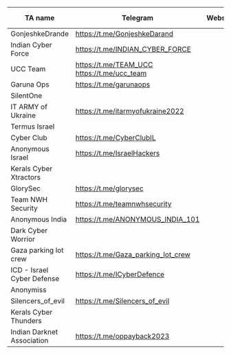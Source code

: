 |TA name|Telegram|Website|Other info|
| ------ | ------ | ------ | ------ |
|GonjeshkeDrande|https://t.me/GonjeshkeDarand|||
|Indian Cyber Force|https://t.me/INDIAN_CYBER_FORCE|||
|UCC Team|https://t.me/TEAM_UCC https://t.me/ucc_team|||
|Garuna Ops|https://t.me/garunaops|||
|SilentOne||||
|IT ARMY of Ukraine|https://t.me/itarmyofukraine2022|||
|Termus Israel||||
|Cyber Club|https://t.me/CyberClubIL|||
|Anonymous Israel|https://t.me/IsraelHackers|||
|Kerals Cyber Xtractors||||
|GlorySec|https://t.me/glorysec|||
|Team NWH Security|https://t.me/teamnwhsecurity|||
|Anonymous India|https://t.me/ANONYMOUS_INDIA_101|||
|Dark Cyber Worrior||||
|Gaza parking lot crew|https://t.me/Gaza_parking_lot_crew|||
|ICD - Israel Cyber Defense|https://t.me/ICyberDefence|||
|Anonymiss||||
|Silencers_of_evil|https://t.me/Silencers_of_evil|||
|Kerals Cyber Thunders||||
|Indian Darknet Association|https://t.me/oppayback2023|||
